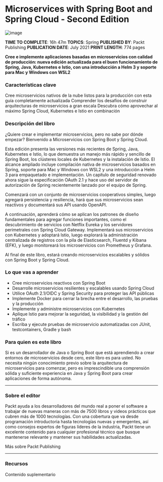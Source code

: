 # Microservices with Spring Boot and Spring Cloud - Second Edition

![image](https://user-images.githubusercontent.com/23094588/211580816-d05b62b4-29d8-4417-8b70-63bdbf5e15d8.png)

**TIME TO COMPLETE**: 16h 47m
**TOPICS**: Spring
**PUBLISHED BY**: Packt Publishing
**PUBLICATION DATE**: July 2021
**PRINT LENGTH**: 774 pages

**Cree e implemente aplicaciones basadas en microservicios con calidad de producción: nueva edición actualizada para el buen funcionamiento de Spring, Java, Kubernetes e Istio, con una introducción a Helm 3 y soporte para Mac y Windows con WSL2**

### Características clave

Cree microservicios nativos de la nube listos para la producción con esta guía completamente actualizada
Comprender los desafíos de construir arquitecturas de microservicios a gran escala
Descubra cómo aprovechar al máximo Spring Cloud, Kubernetes e Istio en combinación

### Descripción del libro

¿Quiere crear e implementar microservicios, pero no sabe por dónde empezar? Bienvenido a Microservicios con Spring Boot y Spring Cloud.

Esta edición presenta las versiones más recientes de Spring, Java, Kubernetes e Istio, lo que demuestra un manejo más rápido y sencillo de Spring Boot, los clústeres locales de Kubernetes y la instalación de Istio. El alcance ampliado incluye compilación nativa de microservicios basados ​​en Spring, soporte para Mac y Windows con WSL2 y una introducción a Helm 3 para empaquetado e implementación. Un capítulo de seguridad renovado ahora sigue la especificación OAuth 2.1 y hace uso del servidor de autorización de Spring recientemente lanzado por el equipo de Spring.

Comenzará con un conjunto de microservicios cooperativos simples, luego agregará persistencia y resiliencia, hará que sus microservicios sean reactivos y documentará sus API usando OpenAPI.

A continuación, aprenderá cómo se aplican los patrones de diseño fundamentales para agregar funciones importantes, como el descubrimiento de servicios con Netflix Eureka y los servidores perimetrales con Spring Cloud Gateway. Implementará sus microservicios con Kubernetes y adoptará Istio, luego explorará la administración centralizada de registros con la pila de Elasticsearch, Fluentd y Kibana (EFK), y luego monitoreará los microservicios con Prometheus y Grafana.

Al final de este libro, estará creando microservicios escalables y sólidos con Spring Boot y Spring Cloud.

### Lo que vas a aprender

* Cree microservicios reactivos con Spring Boot
* Desarrolle microservicios resilientes y escalables usando Spring Cloud
* Utilice OAuth 2.1/OIDC y Spring Security para proteger las API públicas
* Implemente Docker para cerrar la brecha entre el desarrollo, las pruebas y la producción
* Implemente y administre microservicios con Kubernetes
* Aplique Istio para mejorar la seguridad, la visibilidad y la gestión del tráfico
* Escriba y ejecute pruebas de microservicio automatizadas con JUnit, testcontainers, Gradle y bash

### Para quien es este libro

Si es un desarrollador de Java o Spring Boot que está aprendiendo a crear entornos de microservicios desde cero, este libro es para usted. No necesita ningún conocimiento previo sobre la arquitectura de microservicios para comenzar, pero es imprescindible una comprensión sólida y suficiente experiencia en Java y Spring Boot para crear aplicaciones de forma autónoma.

<hr>

### Sobre el editor

Packt ayuda a los desarrolladores del mundo real a poner el software a trabajar de nuevas maneras con más de 7500 libros y videos prácticos que cubren más de 1000 tecnologías. Con una cobertura que va desde programación introductoria hasta tecnologías nuevas y emergentes, así como consejos expertos de figuras líderes de la industria, Packt tiene un excelente contenido para cualquier profesional técnico que busque mantenerse relevante y mantener sus habilidades actualizadas.

Más sobre Packt Publishing

<hr>

### Recursos

Contenido suplementario
